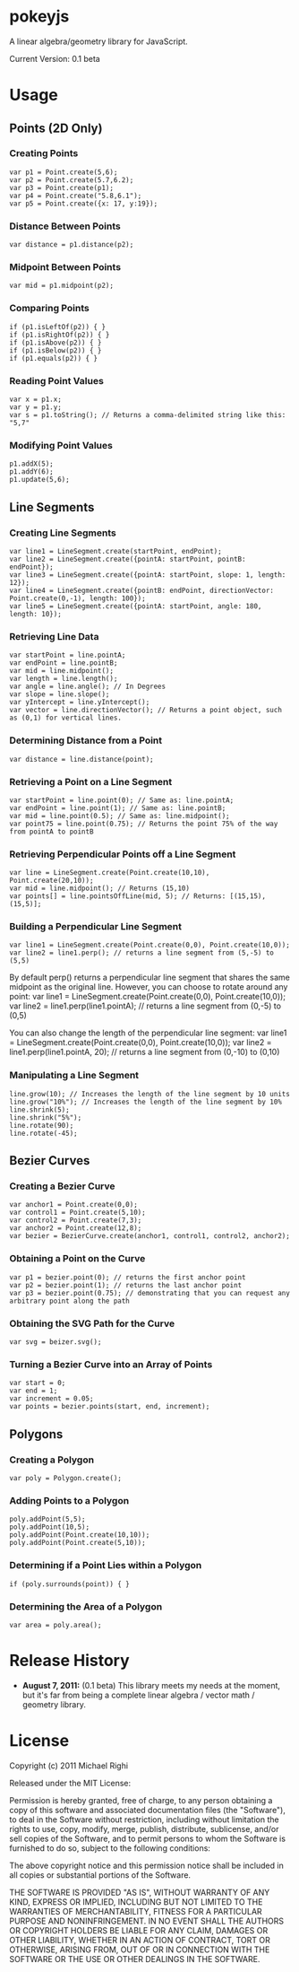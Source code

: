 pokeyjs
=======

A linear algebra/geometry library for JavaScript.

Current Version: 0.1 beta


Usage
=====

Points (2D Only)
----------------

### Creating Points
	var p1 = Point.create(5,6);
	var p2 = Point.create(5.7,6.2);
	var p3 = Point.create(p1);
	var p4 = Point.create("5.8,6.1");
	var p5 = Point.create({x: 17, y:19});


### Distance Between Points
	var distance = p1.distance(p2);


### Midpoint Between Points
	var mid = p1.midpoint(p2);


### Comparing Points
	if (p1.isLeftOf(p2)) { }
	if (p1.isRightOf(p2)) { }
	if (p1.isAbove(p2)) { }
	if (p1.isBelow(p2)) { }
	if (p1.equals(p2)) { }


### Reading Point Values
	var x = p1.x;
	var y = p1.y;
	var s = p1.toString(); // Returns a comma-delimited string like this: "5,7"


### Modifying Point Values
	p1.addX(5);
	p1.addY(6);
	p1.update(5,6);


Line Segments
-------------

### Creating Line Segments
	var line1 = LineSegment.create(startPoint, endPoint);
	var line2 = LineSegment.create({pointA: startPoint, pointB: endPoint});
	var line3 = LineSegment.create({pointA: startPoint, slope: 1, length: 12});
	var line4 = LineSegment.create({pointB: endPoint, directionVector: Point.create(0,-1), length: 100});
	var line5 = LineSegment.create({pointA: startPoint, angle: 180, length: 10});


### Retrieving Line Data
	var startPoint = line.pointA;
	var endPoint = line.pointB;
	var mid = line.midpoint();
	var length = line.length();
	var angle = line.angle(); // In Degrees
	var slope = line.slope();
	var yIntercept = line.yIntercept();
	var vector = line.directionVector(); // Returns a point object, such as (0,1) for vertical lines.


### Determining Distance from a Point
	var distance = line.distance(point);


### Retrieving a Point on a Line Segment
	var startPoint = line.point(0); // Same as: line.pointA;
	var endPoint = line.point(1); // Same as: line.pointB;
	var mid = line.point(0.5); // Same as: line.midpoint();
	var point75 = line.point(0.75); // Returns the point 75% of the way from pointA to pointB


### Retrieving Perpendicular Points off a Line Segment
	var line = LineSegment.create(Point.create(10,10), Point.create(20,10));
	var mid = line.midpoint(); // Returns (15,10)
	var points[] = line.pointsOffLine(mid, 5); // Returns: [(15,15), (15,5)];


### Building a Perpendicular Line Segment
	var line1 = LineSegment.create(Point.create(0,0), Point.create(10,0));
	var line2 = line1.perp(); // returns a line segment from (5,-5) to (5,5)

By default perp() returns a perpendicular line segment that shares the same midpoint as the original line. However, you can choose to rotate around any point:
	var line1 = LineSegment.create(Point.create(0,0), Point.create(10,0));
	var line2 = line1.perp(line1.pointA); // returns a line segment from (0,-5) to (0,5)

You can also change the length of the perpendicular line segment:
	var line1 = LineSegment.create(Point.create(0,0), Point.create(10,0));
	var line2 = line1.perp(line1.pointA, 20); // returns a line segment from (0,-10) to (0,10)


### Manipulating a Line Segment
	line.grow(10); // Increases the length of the line segment by 10 units
	line.grow("10%"); // Increases the length of the line segment by 10%
	line.shrink(5);
	line.shrink("5%");
	line.rotate(90);
	line.rotate(-45);


Bezier Curves
-------------

### Creating a Bezier Curve
	var anchor1 = Point.create(0,0);
	var control1 = Point.create(5,10);
	var control2 = Point.create(7,3);
	var anchor2 = Point.create(12,8);
	var bezier = BezierCurve.create(anchor1, control1, control2, anchor2);


### Obtaining a Point on the Curve
	var p1 = bezier.point(0); // returns the first anchor point
	var p2 = bezier.point(1); // returns the last anchor point
	var p3 = bezier.point(0.75); // demonstrating that you can request any arbitrary point along the path


### Obtaining the SVG Path for the Curve
	var svg = beizer.svg();


### Turning a Bezier Curve into an Array of Points
	var start = 0;
	var end = 1;
	var increment = 0.05;
	var points = bezier.points(start, end, increment);


Polygons
--------

### Creating a Polygon
	var poly = Polygon.create();


### Adding Points to a Polygon
	poly.addPoint(5,5);
	poly.addPoint(10,5);
	poly.addPoint(Point.create(10,10));
	poly.addPoint(Point.create(5,10));


### Determining if a Point Lies within a Polygon
	if (poly.surrounds(point)) { }


### Determining the Area of a Polygon
	var area = poly.area();


Release History
===============

* **August 7, 2011:**  (0.1 beta)  This library meets my needs at the moment, but it's far from being a complete linear algebra / vector math / geometry library.


License
=======

Copyright (c) 2011 Michael Righi

Released under the MIT License:

Permission is hereby granted, free of charge, to any person obtaining a copy of this software and associated documentation files (the "Software"), to deal in the Software without restriction, including without limitation the rights to use, copy, modify, merge, publish, distribute, sublicense, and/or sell copies of the Software, and to permit persons to whom the Software is furnished to do so, subject to the following conditions:

The above copyright notice and this permission notice shall be included in all copies or substantial portions of the Software.

THE SOFTWARE IS PROVIDED "AS IS", WITHOUT WARRANTY OF ANY KIND, EXPRESS OR IMPLIED, INCLUDING BUT NOT LIMITED TO THE WARRANTIES OF MERCHANTABILITY, FITNESS FOR A PARTICULAR PURPOSE AND NONINFRINGEMENT. IN NO EVENT SHALL THE AUTHORS OR COPYRIGHT HOLDERS BE LIABLE FOR ANY CLAIM, DAMAGES OR OTHER LIABILITY, WHETHER IN AN ACTION OF CONTRACT, TORT OR OTHERWISE, ARISING FROM, OUT OF OR IN CONNECTION WITH THE SOFTWARE OR THE USE OR OTHER DEALINGS IN THE SOFTWARE.